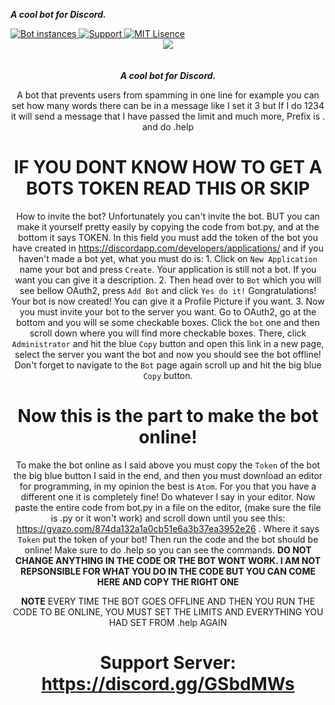 <strong><i>A cool bot for Discord.</i></strong>

<a href="https://github.com/allipsee/Character-Limiter-Bot/">	
    <img src="https://api.modmail.tk/badges/instances.svg" alt="Bot instances">	
  </a>
  
<a href="https://discord.gg/KZMYvs2">
    <img src="https://img.shields.io/discord/515071617815019520.svg?style=for-the-badge&colorB=7289DA" alt="Support">
  </a>
  
<a href="https://github.com/allipsee/Character-Limiter-Bot/blob/master/LICENSE">
    <img src="https://img.shields.io/badge/license-agpl-e74c3c.svg?style=for-the-badge" alt="MIT Lisence ">
  </a>
  
  
<div align="center">
  <img src="https://media.discordapp.net/attachments/572425265066672150/594171759046164500/Character_Limiter_Bot.png" align="center">
  <br>
 <br>
  <br>
<strong><i>A cool bot for Discord.</i></strong>

A bot that prevents users from spamming in one line for example you can set how many words there can be in a message like I set it 3 but If I do 1234 it will send a message that I have passed the limit and much more, Prefix is . and do .help

# IF YOU DONT KNOW HOW TO GET A BOTS TOKEN READ THIS OR SKIP
How to invite the bot? Unfortunately you can't invite the bot. BUT you can make it yourself pretty easily by copying the code from bot.py, and at the bottom it says TOKEN. In this field you must add the token of the bot you have created in https://discordapp.com/developers/applications/ and if you haven't made a bot yet, what you must do is: 1. Click on `New Application` name your bot and press `Create`. Your application is still not a bot. If you want you can give it a description. 2. Then head over to `Bot` which you will see bellow OAuth2, press `Add Bot` and click `Yes do it!` Gongratulations! Your bot is now created! You can give it a Profile Picture if you want. 3. Now you must invite your bot to the server you want. Go to OAuth2, go at the bottom and you will se some checkable boxes. Click the `bot` one and then scroll down where you will find more checkable boxes. There, click `Administrator` and hit the blue `Copy` button and open this link in a new page, select the server you want the bot and now you should see the bot offline! Don't forget to navigate to the `Bot` page again scroll up and hit the big blue `Copy` button.

# Now this is the part to make the bot online!
To make the bot online as I said above you must copy the `Token` of the bot the big blue button I said in the end, and then you must download an editor for programming, in my opinion the best is `Atom`. For you that you have a different one it is completely fine! Do whatever I say in your editor. Now paste the entire code from bot.py in a file on the editor, (make sure the file is .py or it won't work) and scroll down until you see this: https://gyazo.com/874da132a1a0cb51e6a3b37ea3952e26 . Where it says `Token` put the token of your bot! Then run the code and the bot should be online! Make sure to do .help so you can see the commands. **DO NOT CHANGE ANYTHING IN THE CODE OR THE BOT WONT WORK. I AM NOT REPSONSIBLE FOR WHAT YOU DO IN THE CODE BUT YOU CAN COME HERE AND COPY THE RIGHT ONE**

**NOTE** EVERY TIME THE BOT GOES OFFLINE AND THEN YOU RUN THE CODE TO BE ONLINE, YOU MUST SET THE LIMITS AND EVERYTHING YOU HAD SET FROM .help
AGAIN

# Support Server: https://discord.gg/GSbdMWs
